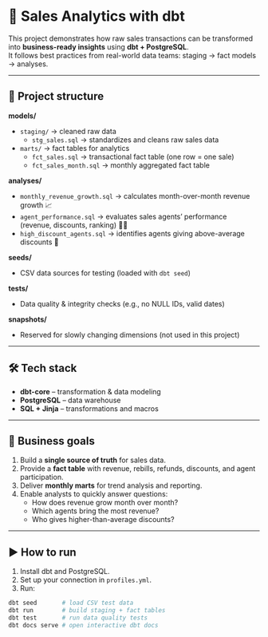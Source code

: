 # 🚀 Sales Analytics with dbt  

This project demonstrates how raw sales transactions can be transformed into **business-ready insights** using **dbt + PostgreSQL**.  
It follows best practices from real-world data teams: staging → fact models → analyses.  

---

## 📂 Project structure  

**models/**  
- `staging/` → cleaned raw data  
  - `stg_sales.sql` → standardizes and cleans raw sales data  
- `marts/` → fact tables for analytics  
  - `fct_sales.sql` → transactional fact table (one row = one sale)  
  - `fct_sales_month.sql` → monthly aggregated fact table  

**analyses/**  
- `monthly_revenue_growth.sql` → calculates month-over-month revenue growth 📈  
- `agent_performance.sql` → evaluates sales agents’ performance (revenue, discounts, ranking) 👩‍💼  
- `high_discount_agents.sql` → identifies agents giving above-average discounts 💸  

**seeds/**  
- CSV data sources for testing (loaded with `dbt seed`)  

**tests/**  
- Data quality & integrity checks (e.g., no NULL IDs, valid dates)  

**snapshots/**  
- Reserved for slowly changing dimensions (not used in this project)  

---

## 🛠️ Tech stack  

- **dbt-core** – transformation & data modeling  
- **PostgreSQL** – data warehouse  
- **SQL + Jinja** – transformations and macros  

---

## 🌟 Business goals  

1. Build a **single source of truth** for sales data.  
2. Provide a **fact table** with revenue, rebills, refunds, discounts, and agent participation.  
3. Deliver **monthly marts** for trend analysis and reporting.  
4. Enable analysts to quickly answer questions:  
   - How does revenue grow month over month?  
   - Which agents bring the most revenue?  
   - Who gives higher-than-average discounts?  

---

## ▶️ How to run  

1. Install dbt and PostgreSQL.  
2. Set up your connection in `profiles.yml`.  
3. Run:  

```bash
dbt seed       # load CSV test data
dbt run        # build staging + fact tables
dbt test       # run data quality tests
dbt docs serve # open interactive dbt docs

